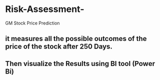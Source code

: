 # Risk-Assessment-
GM Stock Price Prediction

  ## it measures all the possible outcomes of the price of the stock after 250 Days.
  
  ## Then visualize the Results using BI tool (Power Bi) 
